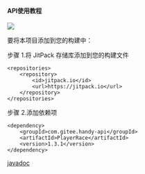 #### API使用教程

[![](https://jitpack.io/v/com.gitee.handy-api/PlayerRace.svg)](https://jitpack.io/#com.gitee.handy-api/PlayerRace)

要将本项目添加到您的构建中：

步骤 1.将 JitPack 存储库添加到您的构建文件
```
<repositories>
    <repository>
        <id>jitpack.io</id>
        <url>https://jitpack.io</url>
    </repository>
</repositories>
```
步骤 2.添加依赖项
```
<dependency>
    <groupId>com.gitee.handy-api</groupId>
    <artifactId>PlayerRace</artifactId>
    <version>1.3.1</version>
</dependency>
```

[javadoc](https://handy-api.gitee.io/playerrace/)